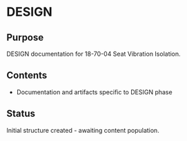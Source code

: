 # DESIGN

## Purpose
DESIGN documentation for 18-70-04 Seat Vibration Isolation.

## Contents
- Documentation and artifacts specific to DESIGN phase

## Status
Initial structure created - awaiting content population.
